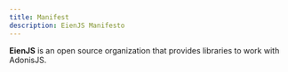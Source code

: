 ```yaml
---
title: Manifest
description: EienJS Manifesto
---
```


**EienJS** is an open source organization that provides libraries to work with AdonisJS.
